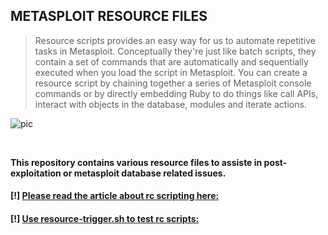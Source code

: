 ## METASPLOIT RESOURCE FILES

<blockquote>Resource scripts provides an easy way for us to automate repetitive tasks in Metasploit. Conceptually they're just like batch scripts, they contain a set of commands that are automatically and sequentially executed when you load the script in Metasploit. You can create a resource script by chaining together a series of Metasploit console commands or by directly embedding Ruby to do things like call APIs, interact with objects in the database, modules and iterate actions.</blockquote>

![pic](http://i68.tinypic.com/21ovkfm.jpg)

<br />

**This repository contains various resource files to assiste in post-exploitation or metasploit database related issues.**
#### [!] [Please read the article about rc scripting here:](https://github.com/r00t-3xp10it/hacking-material-books/blob/master/metasploit-RC%5BERB%5D/metasploit_resource_files.md#metasploit-resource-files)

#### [!] [Use resource-trigger.sh to test rc scripts:](https://github.com/r00t-3xp10it/resource_files/blob/master/aux/resource-trigger.sh)
